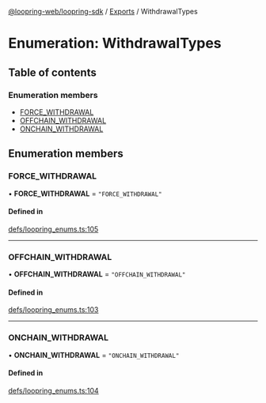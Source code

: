 [@loopring-web/loopring-sdk](../README.md) / [Exports](../modules.md) / WithdrawalTypes

# Enumeration: WithdrawalTypes

## Table of contents

### Enumeration members

- [FORCE\_WITHDRAWAL](WithdrawalTypes.md#force_withdrawal)
- [OFFCHAIN\_WITHDRAWAL](WithdrawalTypes.md#offchain_withdrawal)
- [ONCHAIN\_WITHDRAWAL](WithdrawalTypes.md#onchain_withdrawal)

## Enumeration members

### FORCE\_WITHDRAWAL

• **FORCE\_WITHDRAWAL** = `"FORCE_WITHDRAWAL"`

#### Defined in

[defs/loopring_enums.ts:105](https://github.com/Loopring/loopring_sdk/blob/300ee65/src/defs/loopring_enums.ts#L105)

___

### OFFCHAIN\_WITHDRAWAL

• **OFFCHAIN\_WITHDRAWAL** = `"OFFCHAIN_WITHDRAWAL"`

#### Defined in

[defs/loopring_enums.ts:103](https://github.com/Loopring/loopring_sdk/blob/300ee65/src/defs/loopring_enums.ts#L103)

___

### ONCHAIN\_WITHDRAWAL

• **ONCHAIN\_WITHDRAWAL** = `"ONCHAIN_WITHDRAWAL"`

#### Defined in

[defs/loopring_enums.ts:104](https://github.com/Loopring/loopring_sdk/blob/300ee65/src/defs/loopring_enums.ts#L104)
